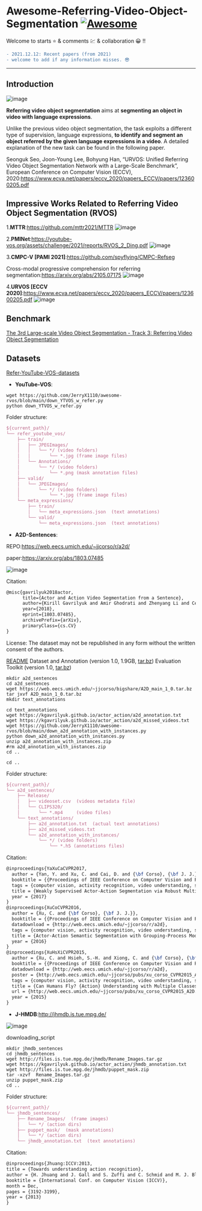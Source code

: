 # Awesome-Referring-Video-Object-Segmentation [![Awesome](https://awesome.re/badge.svg)](https://awesome.re)

Welcome to starts ⭐ & comments 💹 & collaboration 😀 !!

```diff
- 2021.12.12: Recent papers (from 2021) 
- welcome to add if any information misses. 😎
```

---

## Introduction

![image](https://user-images.githubusercontent.com/65257938/145671552-f3d3dad7-77e4-4f12-98de-016cc1184976.png)

**Referring video object segmentation** aims at **segmenting an object in video with language expressions**. 

Unlike the previous video object segmentation, the task exploits a different type of supervision, language expressions, **to identify and segment an object referred by the given language expressions in a video**. A detailed explanation of the new task can be found in the following paper.

Seonguk Seo, Joon-Young Lee, Bohyung Han, “URVOS: Unified Referring Video Object Segmentation Network with a Large-Scale Benchmark”, European Conference on Computer Vision (ECCV), 2020:<https://www.ecva.net/papers/eccv_2020/papers_ECCV/papers/123600205.pdf>

## Impressive Works Related to Referring Video Object Segmentation (RVOS)

1.**MTTR**:<https://github.com/mttr2021/MTTR>
![image](https://user-images.githubusercontent.com/65257938/145671132-1a2c014e-6563-4f2e-91bd-cd58ed999a0a.png)


2.**PMINet**:<https://youtube-vos.org/assets/challenge/2021/reports/RVOS_2_Ding.pdf>
![image](https://user-images.githubusercontent.com/65257938/145671186-0515bf89-1d71-4155-b3f9-27d6903e3f31.png)


3.**CMPC-V [PAMI 2021]**:<https://github.com/spyflying/CMPC-Refseg>

Cross-modal progressive comprehension for referring segmentation:<https://arxiv.org/abs/2105.07175>
![image](https://user-images.githubusercontent.com/65257938/145671302-40924570-9cd2-4ffa-84d3-5bd11b95358d.png)

4.**URVOS [ECCV 2020]**:<https://www.ecva.net/papers/eccv_2020/papers_ECCV/papers/123600205.pdf>
![image](https://user-images.githubusercontent.com/65257938/145671358-229d8e56-8d40-4cc1-bb4f-58bbff38a452.png)


## Benchmark
[The 3rd Large-scale Video Object Segmentation - Track 3: Referring Video Object Segmentation](https://competitions.codalab.org/competitions/29139#results)



## Datasets
[Refer-YouTube-VOS-datasets](https://drive.google.com/drive/folders/1J45ubR8Y24wQ6dzKOTkfpd9GS_F9A2kb)

* **YouTube-VOS**:
```shell
wget https://github.com/JerryX1110/awesome-rvos/blob/main/down_YTVOS_w_refer.py
python down_YTVOS_w_refer.py
```

Folder structure:
```latex
${current_path}/
└── refer_youtube_vos/ 
    ├── train/
    │   ├── JPEGImages/
    │   │   └── */ (video folders)
    │   │       └── *.jpg (frame image files) 
    │   └── Annotations/
    │       └── */ (video folders)
    │           └── *.png (mask annotation files) 
    ├── valid/
    │   └── JPEGImages/
    │       └── */ (video folders)
    │           └── *.jpg (frame image files) 
    └── meta_expressions/
        ├── train/
        │   └── meta_expressions.json  (text annotations)
        └── valid/
            └── meta_expressions.json  (text annotations)
```



* **A2D-Sentences**:

REPO:<https://web.eecs.umich.edu/~jjcorso/r/a2d/>

paper:<https://arxiv.org/abs/1803.07485>

![image](https://user-images.githubusercontent.com/65257938/147182456-d4f25e64-a8a0-4e18-9d56-8bbdacae6f80.png)

Citation:
```latex
@misc{gavrilyuk2018actor,
      title={Actor and Action Video Segmentation from a Sentence}, 
      author={Kirill Gavrilyuk and Amir Ghodrati and Zhenyang Li and Cees G. M. Snoek},
      year={2018},
      eprint={1803.07485},
      archivePrefix={arXiv},
      primaryClass={cs.CV}
}
```
License: The dataset may not be republished in any form without the written consent of the authors.

[README](https://web.eecs.umich.edu/~jjcorso/r/a2d/files/README)
Dataset and Annotation (version 1.0, 1.9GB, [tar.bz](https://web.eecs.umich.edu/~jjcorso/bigshare/A2D_main_1_0.tar.bz))
Evaluation Toolkit (version 1.0, [tar.bz](https://web.eecs.umich.edu/~jjcorso/bigshare/A2D_eval_1_0.tar.bz))

```shell
mkdir a2d_sentences
cd a2d_sentences
wget https://web.eecs.umich.edu/~jjcorso/bigshare/A2D_main_1_0.tar.bz
tar jxvf A2D_main_1_0.tar.bz
mkdir text_annotations

cd text_annotations
wget https://kgavrilyuk.github.io/actor_action/a2d_annotation.txt
wget https://kgavrilyuk.github.io/actor_action/a2d_missed_videos.txt
wget https://github.com/JerryX1110/awesome-rvos/blob/main/down_a2d_annotation_with_instances.py
python down_a2d_annotation_with_instances.py
unzip a2d_annotation_with_instances.zip
#rm a2d_annotation_with_instances.zip
cd ..

cd ..

```


Folder structure:
```latex
${current_path}/
└── a2d_sentences/ 
    ├── Release/
    │   ├── videoset.csv  (videos metadata file)
    │   └── CLIPS320/
    │       └── *.mp4     (video files)
    └── text_annotations/
        ├── a2d_annotation.txt  (actual text annotations)
        ├── a2d_missed_videos.txt
        └── a2d_annotation_with_instances/ 
            └── */ (video folders)
                └── *.h5 (annotations files) 
```

Citation:
```latex
@inproceedings{YaXuCaCVPR2017,
  author = {Yan, Y. and Xu, C. and Cai, D. and {\bf Corso}, {\bf J. J.}},
  booktitle = {{Proceedings of IEEE Conference on Computer Vision and Pattern Recognition}},
  tags = {computer vision, activity recognition, video understanding, semantic segmentation},
  title = {Weakly Supervised Actor-Action Segmentation via Robust Multi-Task Ranking},
  year = {2017}
}
@inproceedings{XuCoCVPR2016,
  author = {Xu, C. and {\bf Corso}, {\bf J. J.}},
  booktitle = {{Proceedings of IEEE Conference on Computer Vision and Pattern Recognition}},
  datadownload = {http://web.eecs.umich.edu/~jjcorso/r/a2d},
  tags = {computer vision, activity recognition, video understanding, semantic segmentation},
  title = {Actor-Action Semantic Segmentation with Grouping-Process Models},
  year = {2016}
}
@inproceedings{XuHsXiCVPR2015,
  author = {Xu, C. and Hsieh, S.-H. and Xiong, C. and {\bf Corso}, {\bf J. J.}},
  booktitle = {{Proceedings of IEEE Conference on Computer Vision and Pattern Recognition}},
  datadownload = {http://web.eecs.umich.edu/~jjcorso/r/a2d},
  poster = {http://web.eecs.umich.edu/~jjcorso/pubs/xu_corso_CVPR2015_A2D_poster.pdf},
  tags = {computer vision, activity recognition, video understanding, semantic segmentation},
  title = {Can Humans Fly? {Action} Understanding with Multiple Classes of Actors},
  url = {http://web.eecs.umich.edu/~jjcorso/pubs/xu_corso_CVPR2015_A2D.pdf},
  year = {2015}
}
```

* **J-HMDB**:<http://jhmdb.is.tue.mpg.de/>

![image](https://user-images.githubusercontent.com/65257938/147182575-9ee87a7d-c78d-4ce8-90fe-1109204643da.png)

downloading_script
```shell
mkdir jhmdb_sentences
cd jhmdb_sentences
wget http://files.is.tue.mpg.de/jhmdb/Rename_Images.tar.gz
wget https://kgavrilyuk.github.io/actor_action/jhmdb_annotation.txt
wget http://files.is.tue.mpg.de/jhmdb/puppet_mask.zip
tar -xzvf  Rename_Images.tar.gz
unzip puppet_mask.zip
cd ..
```

Folder structure:
```latex
${current_path}/
└── jhmdb_sentences/ 
    ├── Rename_Images/  (frame images)
    │   └── */ (action dirs)
    ├── puppet_mask/  (mask annotations)
    │   └── */ (action dirs)
    └── jhmdb_annotation.txt  (text annotations)
```

Citation:
```latex
@inproceedings{Jhuang:ICCV:2013,
title = {Towards understanding action recognition},
author = {H. Jhuang and J. Gall and S. Zuffi and C. Schmid and M. J. Black},
booktitle = {International Conf. on Computer Vision (ICCV)},
month = Dec,
pages = {3192-3199},
year = {2013}
}
```
